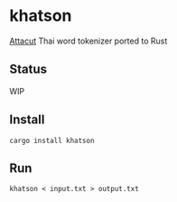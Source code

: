 # khatson
[Attacut](https://github.com/pyThaiNLP/attacut) Thai word tokenizer ported to Rust

## Status

WIP

## Install

```
cargo install khatson
```

## Run

```
khatson < input.txt > output.txt
```
